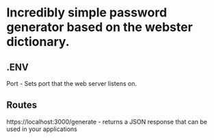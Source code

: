 # Incredibly simple password generator based on the webster dictionary. 

## .ENV
Port - Sets port that the web server listens on.

## Routes
https://localhost:3000/generate - returns a JSON response that can be used in your applications